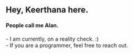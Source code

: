 <h2>Hey, Keerthana here.</h2> 
<h4>People call me Alan.</h4> 
<p>- I am currently, on a reality check. :)<br>- If you are a programmer, feel free to reach out.</p>  
<!---    
keerthana5958v/keerthana5958v is a ✨ special ✨ repository because its `README.md` (this file) appears on your GitHub profile. 
You can click the Preview link to take a look at your changes.
--->
  
